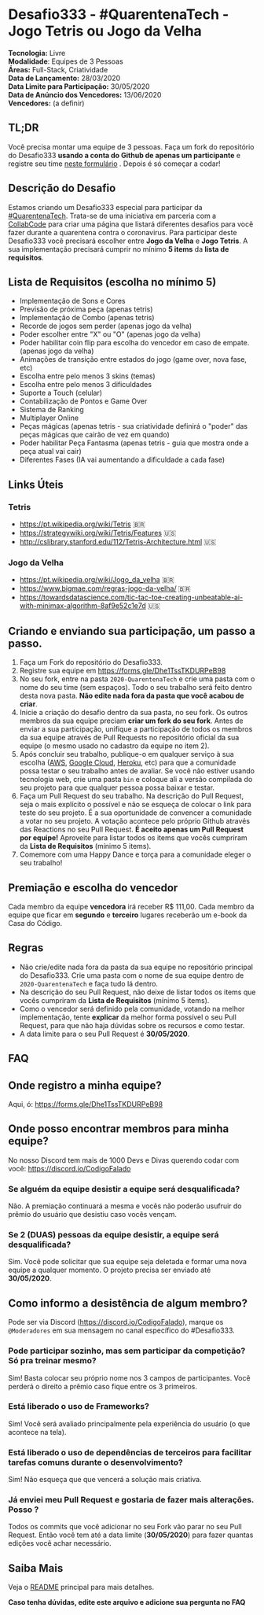 # Desafio333 - #QuarentenaTech - Jogo Tetris ou Jogo da Velha

**Tecnologia:** Livre  
**Modalidade**: Equipes de 3 Pessoas  
**Áreas:** Full-Stack, Criatividade  
**Data de Lançamento:** 28/03/2020  
**Data Limite para Participação:** 30/05/2020  
**Data de Anúncio dos Vencedores:** 13/06/2020  
**Vencedores:** (a definir)

## TL;DR

Você precisa montar uma equipe de 3 pessoas. Faça um fork do repositório do Desafio333 **usando a conta do Github de apenas um participante** e registre seu time [neste formulário](https://forms.gle/Dhe1TssTKDURPeB98) . Depois é só começar a codar!

## Descrição do Desafio

Estamos criando um Desafio333 especial para participar da [#QuarentenaTech](https://quarentena.tech). Trata-se de uma iniciativa em parceria com a [CollabCode](https://www.twitch.tv/collabdode) para criar uma página que listará diferentes desafios para você fazer durante a quarentena contra o coronavirus. Para participar deste Desafio333 você precisará escolher entre **Jogo da Velha** e **Jogo Tetris**. A sua implementação precisará cumprir no mínimo **5 items** da **lista de requisitos**.

## Lista de Requisitos (escolha no mínimo 5)

- Implementação de Sons e Cores
- Previsão de próxima peça (apenas tetris)
- Implementação de Combo (apenas tetris)
- Recorde de jogos sem perder (apenas jogo da velha)
- Poder escolher entre "X" ou "O" (apenas jogo da velha)
- Poder habilitar coin flip para escolha do vencedor em caso de empate. (apenas jogo da velha)
- Animações de transição entre estados do jogo (game over, nova fase, etc)
- Escolha entre pelo menos 3 skins (temas)
- Escolha entre pelo menos 3 dificuldades
- Suporte a Touch (celular)
- Contabilização de Pontos e Game Over
- Sistema de Ranking
- Multiplayer Online
- Peças mágicas (apenas tetris - sua criatividade definirá o "poder" das peças mágicas que cairão de vez em quando)
- Poder habilitar Peça Fantasma (apenas tetris - guia que mostra onde a peça atual vai cair)
- Diferentes Fases (IA vai aumentando a dificuldade a cada fase)

## Links Úteis

### Tetris

- https://pt.wikipedia.org/wiki/Tetris 🇧🇷
- https://strategywiki.org/wiki/Tetris/Features 🇺🇸
- http://cslibrary.stanford.edu/112/Tetris-Architecture.html 🇺🇸

### Jogo da Velha

- https://pt.wikipedia.org/wiki/Jogo_da_velha 🇧🇷
- https://www.bigmae.com/regras-jogo-da-velha/ 🇧🇷
- https://towardsdatascience.com/tic-tac-toe-creating-unbeatable-ai-with-minimax-algorithm-8af9e52c1e7d 🇺🇸

## Criando e enviando sua participação, um passo a passo.

1. Faça um Fork do repositório do Desafio333.
2. Registre sua equipe em https://forms.gle/Dhe1TssTKDURPeB98
3. No seu fork, entre na pasta `2020-QuarentenaTech` e crie uma pasta com o nome do seu time (sem espaços). Todo o seu trabalho será feito dentro desta nova pasta. **Não edite nada fora da pasta que você acabou de criar**.
4. Inicie a criação do desafio dentro da sua pasta, no seu fork. Os outros membros da sua equipe preciam **criar um fork do seu fork**. Antes de enviar a sua participação, unifique a participação de todos os membros da sua equipe através de Pull Requests no repositório oficial da sua equipe (o mesmo usado no cadastro da equipe no item 2).
5. Após concluir seu trabalho, publique-o em qualquer serviço à sua escolha ([AWS](https://aws.amazon.com/), [Google Cloud](https://cloud.google.com/), [Heroku](https://www.heroku.com), etc) para que a comunidade possa testar o seu trabalho antes de avaliar. Se você não estiver usando tecnologia web, crie uma pasta `bin` e coloque ali a versão compilada do seu projeto para que qualquer pessoa possa baixar e testar.
6. Faça um Pull Request do seu trabalho. Na descrição do Pull Request, seja o mais explícito o possível e não se esqueça de colocar o link para teste do seu projeto. É a sua oportunidade de convencer a comunidade a votar no seu projeto. A votação acontece pelo próprio Github através das Reactions no seu Pull Request. **É aceito apenas um Pull Request por equipe!** Aproveite para listar todos os items que vocês cumpriram da **Lista de Requisitos** (mínimo 5 items).
7. Comemore com uma Happy Dance e torça para a comunidade eleger o seu trabalho!

## Premiação e escolha do vencedor

Cada membro da equipe **vencedora** irá receber R\$ 111,00.
Cada membro da equipe que ficar em **segundo** e **terceiro** lugares receberão um e-book da Casa do Código.

## Regras

- Não crie/edite nada fora da pasta da sua equipe no repositório principal do Desafio333. Crie uma pasta com o nome de sua equipe dentro de `2020-QuarentenaTech` e faça tudo lá dentro.
- Na descrição do seu Pull Request, não deixe de listar todos os items que vocês cumpriram da **Lista de Requisitos** (mínimo 5 items).
- Como o vencedor será definido pela comunidade, votando na melhor implementação, tente **explicar** da melhor forma possível o seu Pull Request, para que não haja dúvidas sobre os recursos e como testar.
- A data limite para o seu Pull Request é **30/05/2020**.

## FAQ

## Onde registro a minha equipe?

Aqui, ó: https://forms.gle/Dhe1TssTKDURPeB98

## Onde posso encontrar membros para minha equipe?

No nosso Discord tem mais de 1000 Devs e Divas querendo codar com você: https://discord.io/CodigoFalado

### Se alguém da equipe desistir a equipe será desqualificada?

Não. A premiação continuará a mesma e vocês não poderão usufruir do prêmio do usuário que desistiu caso vocês vençam.

### Se 2 (DUAS) pessoas da equipe desistir, a equipe será desqualificada?

Sim. Você pode solicitar que sua equipe seja deletada e formar uma nova equipe a qualquer momento. O projeto precisa ser enviado até **30/05/2020**.

## Como informo a desistência de algum membro?

Pode ser via Discord (https://discord.io/CodigoFalado), marque os `@Moderadores` em sua mensagem no canal específico do #Desafio333.

### Pode participar sozinho, mas sem participar da competição? Só pra treinar mesmo?

Sim! Basta colocar seu próprio nome nos 3 campos de participantes. Você perderá o direito a prêmio caso fique entre os 3 primeiros.

### Está liberado o uso de Frameworks?

Sim! Você será avaliado principalmente pela experiência do usuário (o que acontece na tela).

### Está liberado o uso de dependências de terceiros para facilitar tarefas comuns durante o desenvolvimento?

Sim! Não esqueça que que vencerá a solução mais criativa.

### Já enviei meu Pull Request e gostaria de fazer mais alterações. Posso ?

Todos os commits que você adicionar no seu Fork vão parar no seu Pull Request. Então você tem até a data limite (**30/05/2020**) para fazer quantas edições você achar necessário.

## Saiba Mais

Veja o [README](../README.md) principal para mais detalhes.

**Caso tenha dúvidas, edite este arquivo e adicione sua pergunta no FAQ**
